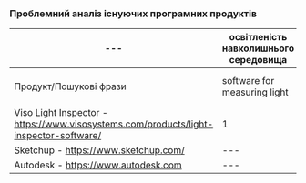 ### Проблемний аналіз існуючих програмних продуктів
| --- | освітленість навколишнього середовища | житло | інженерна діяльність | Тип ліцензії | Примітка |
| --- | --- | --- | --- | --- | --- |
| Продукт/Пошукові фрази | software for measuring light | software for house | software for engineering | --- | --- |
| Viso Light Inspector - https://www.visosystems.com/products/light-inspector-software/| 1 | --- | --- | Proprietary | --- |
| Sketchup - https://www.sketchup.com/ | --- | 2 | --- | Proprietary | --- |
| Autodesk - https://www.autodesk.com | --- | --- | 2 | Proprietary | --- |

